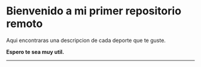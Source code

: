 # Bienvenido a mi primer repositorio remoto

Aqui encontraras una descripcion de cada deporte que te guste.

**Espero te sea muy util.**

------------